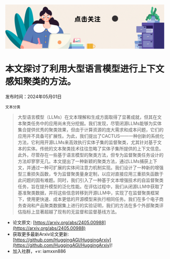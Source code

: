![](https://raw.githubusercontent.com/HuggingAGI/HuggingArxiv/main/imgs/follow2.gif)
# 本文探讨了利用大型语言模型进行上下文感知聚类的方法。
发布时间：2024年05月01日

`文本分类`
> 大型语言模型（LLMs）在文本理解和生成方面取得了显著成就，但其在文本聚类任务中的应用尚未充分挖掘。我们发现，尽管闭源LLMs能够为实体集合提供优秀的聚类效果，但由于计算资源的庞大需求和成本问题，它们的应用并不具备可扩展性。为此，我们提出了CACTUS——一种创新的系统化方法，它利用开源LLMs来高效执行实体子集的监督聚类，尤其针对基于文本的实体。传统的文本聚类技术往往忽略了实体子集所提供的上下文信息。此外，尽管存在一些基于语言模型的聚类方法，但专为监督聚类任务设计的方法却寥寥无几。本文提出了一种新颖的聚类方法，通过LLMs捕获上下文，并通过一种可扩展的实体间注意力机制实现。我们设计了一种新的增强型三重损失函数，专为监督聚类量身定制，以应对直接应用三重损失函数于此问题的固有难题。同时，我们引入了一种基于文本增强技术的自监督聚类任务，旨在提升模型的泛化性能。在评估过程中，我们从闭源LLM中获取了基准聚类数据，并将这些信息转移到开源LLM中，实现了在监督聚类框架下，使用更快速、成本更低的开源模型来执行相同任务。我们在多个电子商务查询和产品聚类数据集上进行的实验证明，我们的方法在多个外部聚类评估指标上显著超越了现有的无监督和监督基线方法。



- 论文原文: [https://arxiv.org/abs/2405.00988](https://arxiv.org/abs/2405.00988)
- 获取更多最新Arxiv论文更新: [https://github.com/HuggingAGI/HuggingArxiv](https://github.com/HuggingAGI/HuggingArxiv)!
- 加入社群，+v: iamxxn886